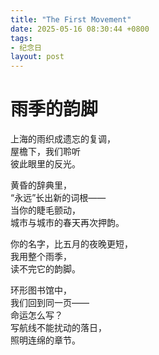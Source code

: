 ```yaml
---
title: "The First Movement"
date: 2025-05-16 08:30:44 +0800
tags:
- 纪念日
layout: post
---
```


# 雨季的韵脚

上海的雨织成遗忘的复调，  
屋檐下，我们聆听  
彼此眼里的反光。

黄昏的辞典里，  
“永远”长出新的词根——  
当你的睫毛颤动，  
城市与城市的春天再次押韵。

你的名字，比五月的夜晚更短，  
我用整个雨季，  
读不完它的韵脚。

环形图书馆中，  
我们回到同一页——  
命运怎么写？  
写航线不能扰动的落日，  
照明连绵的章节。